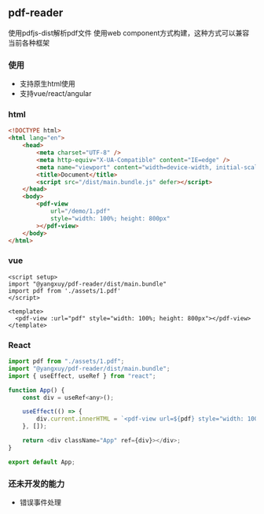 ## pdf-reader
使用pdfjs-dist解析pdf文件
使用web component方式构建，这种方式可以兼容当前各种框架

### 使用
- 支持原生html使用
- 支持vue/react/angular 

### html
```html
<!DOCTYPE html>
<html lang="en">
    <head>
        <meta charset="UTF-8" />
        <meta http-equiv="X-UA-Compatible" content="IE=edge" />
        <meta name="viewport" content="width=device-width, initial-scale=1.0" />
        <title>Document</title>
        <script src="/dist/main.bundle.js" defer></script>
    </head>
    <body>
        <pdf-view
            url="/demo/1.pdf"
            style="width: 100%; height: 800px"
        ></pdf-view>
    </body>
</html>
```

### vue
```vue
<script setup>
import "@yangxuy/pdf-reader/dist/main.bundle"
import pdf from './assets/1.pdf'
</script>

<template>
  <pdf-view :url="pdf" style="width: 100%; height: 800px"></pdf-view>
</template>
```

### React
```js
import pdf from "./assets/1.pdf";
import "@yangxuy/pdf-reader/dist/main.bundle";
import { useEffect, useRef } from "react";

function App() {
    const div = useRef<any>();

    useEffect(() => {
        div.current.innerHTML = `<pdf-view url=${pdf} style="width: 100%; height: 800px"></pdf-view>`;
    }, []);

    return <div className="App" ref={div}></div>;
}

export default App;
```

### 还未开发的能力
- 错误事件处理
